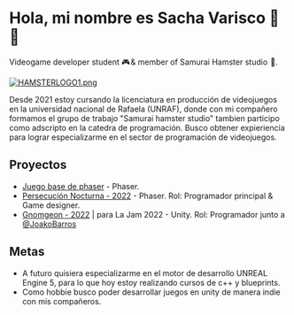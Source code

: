 
# Hola, mi nombre es Sacha Varisco 👋 👋 

Videogame developer student 🎮 & member of Samurai Hamster studio  🐹.

  [![HAMSTERLOGO1.png](https://i.postimg.cc/wvZxZqLv/HAMSTERLOGO1.png)](https://postimg.cc/BL5G1Gh9)

Desde 2021 estoy cursando la licenciatura en producción de videojuegos en la universidad nacional de Rafaela (UNRAF), donde con mi compañero formamos el grupo de trabajo "Samurai hamster studio" tambien participo como adscripto en la catedra de programación.
Busco obtener expieriencia para lograr especializarme en el sector de programación de videojuegos.

## Proyectos
- [Juego base de phaser](https://github.com/SachaVarisco/Juego.Phaser) - Phaser.
- [Persecución Nocturna - 2022](https://github.com/SachaVarisco/Persecucion-Nocturna) - Phaser. Rol: Programador principal & Game designer.
- [Gnomgeon - 2022](https://github.com/SachaVarisco/Gnomgeon_Jam) | para La Jam 2022 - Unity. Rol: Programador junto a [@JoakoBarros](https://github.com/joakobarros)
## Metas
- A futuro quisiera especializarme en el motor de desarrollo UNREAL Engine 5, para lo que hoy estoy realizando cursos de c++ y blueprints.
- Como hobbie busco poder desarrollar juegos en unity de manera indie con mis compañeros.
    
